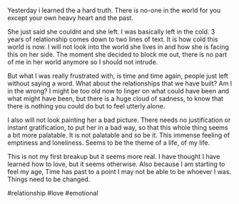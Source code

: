 Yesterday i learned the a hard truth. There is no-one in the world for you except your own heavy heart and the past. 

She just said she couldnt and she left. I was basically left in the cold. 3 years of relationship comes down to two lines of text. It is how cold this world is now. I will not look into the world she lives in and how she is facing this on her side. The moment she decided to block me out, there is no part of me in her world anymore so I should not intrude. 

But what I was really frustrated with, is time and time again, people just left without saying a word. What about the relationships that we have built?
Am I in the wrong? I might be too old now to linger on what could have been and what might have been, but there is a huge cloud of sadness, to know that there is nothing you could do but to feel utterly alone. 

I also will not look painting her a bad picture. There needs no justification or instant gratification, to put her in a bad way, so that this whole thing seems a bit more palatable. It is not palatable and so be it. This immense  feeling of emptiness and loneliness. Seems to be the theme of a life, of my life. 

This is not my first breakup but it seems more real. I have thought I have learned how to love, but it seems otherwise. Also because I am starting to feel my age, Time has past to a point I may not be able to be whoever I was. Things need to be changed. 

#relationship #love #emotional 



